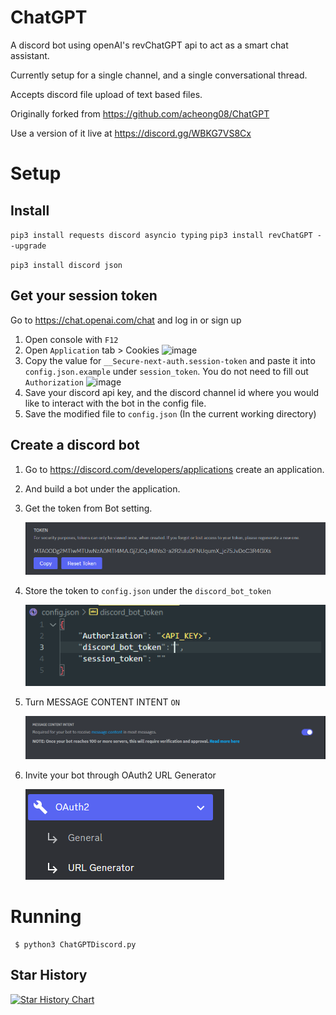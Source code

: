 # ChatGPT
A discord bot using openAI's revChatGPT api to act as a smart chat assistant.

Currently setup for a single channel, and a single conversational thread.

Accepts discord file upload of text based files.

Originally forked from https://github.com/acheong08/ChatGPT

Use a version of it live at https://discord.gg/WBKG7VS8Cx

# Setup
## Install
`pip3 install requests discord asyncio typing`
`pip3 install revChatGPT --upgrade`

`pip3 install discord json`

## Get your session token
Go to https://chat.openai.com/chat and log in or sign up
1. Open console with `F12`
2. Open `Application` tab > Cookies
![image](https://user-images.githubusercontent.com/36258159/205494773-32ef651a-994d-435a-9f76-a26699935dac.png)
3. Copy the value for `__Secure-next-auth.session-token` and paste it into `config.json.example` under `session_token`. You do not need to fill out `Authorization`
![image](https://user-images.githubusercontent.com/36258159/205495076-664a8113-eda5-4d1e-84d3-6fad3614cfd8.png)
4. Save your discord api key, and the discord channel id where you would like to interact with the bot in the config file.
5. Save the modified file to `config.json` (In the current working directory)

## Create a discord bot

1. Go to https://discord.com/developers/applications create an application.
2. And build a bot under the application.
3. Get the token from Bot setting.


   ![1670143818339](image/README/1670143818339.png)
4. Store the token to `config.json` under the `discord_bot_token`

   ![1670176461891](image/README/1670176461891.png)
5. Turn MESSAGE CONTENT INTENT `ON`

   ![1670176647431](image/README/1670176647431.png)
6. Invite your bot through OAuth2 URL Generator

   ![1670176722801](image/README/1670176722801.png)



# Running
```
 $ python3 ChatGPTDiscord.py            
```

## Star History

[![Star History Chart](https://api.star-history.com/svg?repos=ausbitbank/ChatGPTDiscord&type=Date)](https://star-history.com/#/ausbitbank/ChatGPTDiscord&Date)
